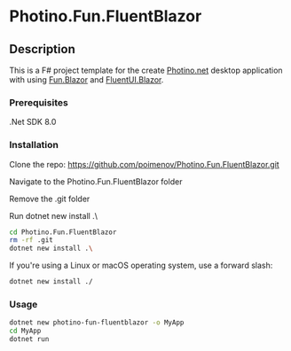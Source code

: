 # Photino.Fun.FluentBlazor

## Description
This is a F# project template for the create [Photino.net](https://www.tryphotino.io/) desktop application with using [Fun.Blazor](https://slaveoftime.github.io/Fun.Blazor.Docs/) and [FluentUI.Blazor](https://www.fluentui-blazor.net/).

### Prerequisites
.Net SDK 8.0

### Installation

Clone the repo: https://github.com/poimenov/Photino.Fun.FluentBlazor.git

Navigate to the Photino.Fun.FluentBlazor folder

Remove the .git folder

Run dotnet new install .\

```bash
cd Photino.Fun.FluentBlazor
rm -rf .git
dotnet new install .\
```
If you're using a Linux or macOS operating system, use a forward slash: 
```bash
dotnet new install ./
```

### Usage
```bash
dotnet new photino-fun-fluentblazor -o MyApp
cd MyApp
dotnet run
```
